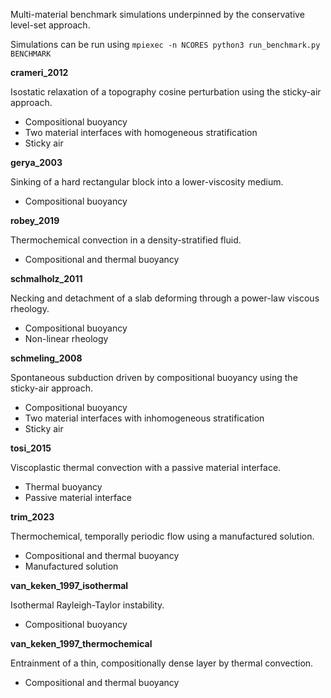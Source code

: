 Multi-material benchmark simulations underpinned by the conservative level-set approach.

Simulations can be run using
`mpiexec -n NCORES python3 run_benchmark.py BENCHMARK`

**crameri_2012**

Isostatic relaxation of a topography cosine perturbation using the sticky-air approach.
- Compositional buoyancy
- Two material interfaces with homogeneous stratification
- Sticky air

**gerya_2003**

Sinking of a hard rectangular block into a lower-viscosity medium.
- Compositional buoyancy

**robey_2019**

Thermochemical convection in a density-stratified fluid.
- Compositional and thermal buoyancy

**schmalholz_2011**

Necking and detachment of a slab deforming through a power-law viscous rheology.
- Compositional buoyancy
- Non-linear rheology

**schmeling_2008**

Spontaneous subduction driven by compositional buoyancy using the sticky-air approach.
- Compositional buoyancy
- Two material interfaces with inhomogeneous stratification
- Sticky air

**tosi_2015**

Viscoplastic thermal convection with a passive material interface.
- Thermal buoyancy
- Passive material interface

**trim_2023**

Thermochemical, temporally periodic flow using a manufactured solution.
- Compositional and thermal buoyancy
- Manufactured solution

**van_keken_1997_isothermal**

Isothermal Rayleigh-Taylor instability.
- Compositional buoyancy

**van_keken_1997_thermochemical**

Entrainment of a thin, compositionally dense layer by thermal convection.
- Compositional and thermal buoyancy
